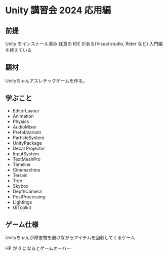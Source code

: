 # Unity 講習会 2024 応用編

## 前提

Unity をインストール済み
任意の IDE がある(Visual studio, Rider など)
入門編を終えている

## 題材

Unityちゃんアスレチックゲームを作る。

## 学ぶこと

* EditorLayout
* Animation
* Physics
* AudioMixer
* PrefabVariant
* ParticleSystem
* UnityPackage
* Decal Projector
* InputSystem
* TextMeshPro
* Timeline
* Cinemachine
* Terrain
* Tree
* Skybox
* DepthCamera
* PostProcessing
* Lightings
* UIToolkit

## ゲーム仕様

Unityちゃんが障害物を避けながらアイテムを回収してくるゲーム

HP が 0 になるとゲームオーバー
